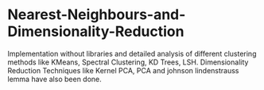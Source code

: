 # Nearest-Neighbours-and-Dimensionality-Reduction
Implementation without libraries and detailed analysis of different clustering methods like KMeans, Spectral Clustering, KD Trees, LSH. Dimensionality Reduction Techniques like Kernel PCA, PCA and johnson lindenstrauss lemma have also been done. 
